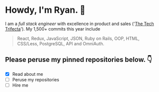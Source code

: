 # Howdy, I'm Ryan. 👋

I am a *full stack engineer* with excellence in product and sales ('[The Tech Trifecta](https://thetechtrifecta.com)'). My 1,500+ commits this year include

> React, Redux, JavaScript, JSON, Ruby on Rails, OOP, HTML, CSS/Less, PostgreSQL, API and OmniAuth.

## Please peruse my pinned repositories below. 👇

- [x] Read about me
- [ ] Peruse my repositories
- [ ] Hire me

